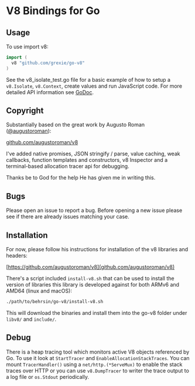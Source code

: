 # V8 Bindings for Go

## Usage

To use import v8:

```go
import (
  v8 "github.com/grexie/go-v8"
)
```

See the v8_isolate_test.go file for a basic example of how to setup a `v8.Isolate`, `v8.Context`, create values and run JavaScript code. For more detailed API information see [GoDoc](https://godoc.org/github.com/behrsin/go-v8).


## Copyright

Substantially based on the great work by Augusto Roman ([@augustoroman](https://github.com/augustoroman)):

[github.com/augustoroman/v8](https://github.com/augustoroman/v8)

I've added native promises, JSON stringify / parse, value caching, weak callbacks, function templates and constructors, v8
Inspector and a terminal-based allocation tracer api for debugging.

Thanks be to God for the help He has given me in writing this.

## Bugs

Please open an issue to report a bug. Before opening a new issue please see if there are already issues matching your
case.

## Installation

For now, please follow his instructions for installation of the v8 libraries and headers:

[https://github.com/augustoroman/v8](github.com/augustoroman/v8)

There's a script included `install-v8.sh` that can be used to install the version of libraries this library is developed
against for both ARMv6 and AMD64 (linux and macOS):

```bash
./path/to/behrsin/go-v8/install-v8.sh
```

This will download the binaries and install them into the go-v8 folder under `libv8/` and `include/`.

## Debug

There is a heap tracing tool which monitors active V8 objects referenced by Go. To use it look at `StartTracer` and `EnableAllocationStackTraces`. You can mount `TracerHandler()` using a `net/http.(*ServeMux)` to enable the stack traces over HTTP or you can use `v8.DumpTracer` to writer the trace output to a log file or `os.Stdout` periodically.
